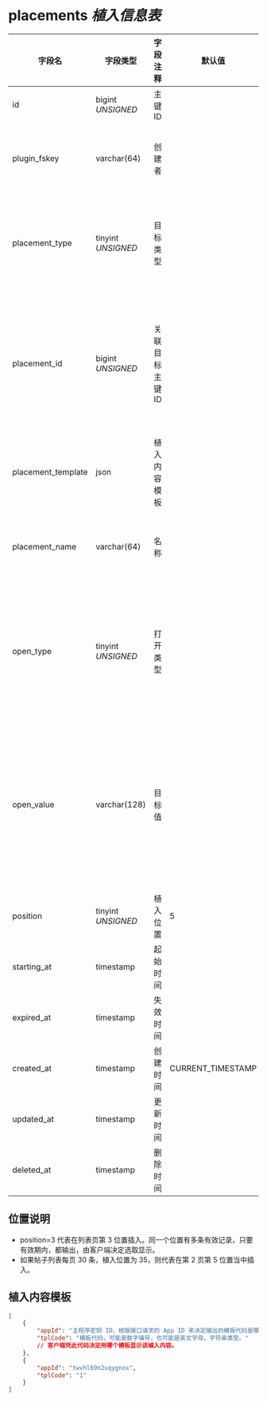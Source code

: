 # placements *植入信息表*

| 字段名 | 字段类型 | 字段注释 | 默认值 | 可空 | 备注 |
| --- | --- | --- | --- | --- | --- |
| id | bigint *UNSIGNED* | 主键 ID | | NO | 自动递增 |
| plugin_fskey | varchar(64) | 创建者 |  | NO | 该条记录哪个插件创建的<br>关联字段 [plugins->fskey](../plugins/plugins.md) |
| placement_type | tinyint *UNSIGNED* | 目标类型 |  | NO | 1.用户 / 2.小组 / 3.话题 / 4.帖子 / 5.评论<br>读取哪种内容作为列表页参数 |
| placement_id | bigint *UNSIGNED* | 关联目标主键 ID |  | NO | 1.关联字段 users->id<br>2.关联字段 groups->id<br>3.关联字段 hashtags->id<br>4.关联字段 posts->id<br>5.关联字段 comments->id |
| placement_template | json | 植入内容模板 |  | NO | 自定义编号，来源于使用的客户端 |
| placement_name | varchar(64) | 名称 |  | NO | **多语言**<br>比如：赞助商、广告、你可能感兴趣等 |
| open_type | tinyint *UNSIGNED* | 打开类型 |  | NO | 1.用户主页 / 2.小组详情页 / 3.话题详情页<br>4.帖子详情页 / 5.评论详情页 / 6.扩展内联框架<br>7.插件页 / 8.指定网址 |
| open_value | varchar(128) | 目标值 |  | NO | 用户、小组、话题、帖子、评论，则是对应的主键 ID<br>扩展内联框架是 `extends->id`<br>插件页是 `fskey`，指定网址是 URL |
| position | tinyint *UNSIGNED* | 植入位置 | 5 | NO |  |
| starting_at | timestamp | 起始时间 |  | YES | 为空代表立马开始 |
| expired_at | timestamp | 失效时间 |  | YES | 为空代表永久有效 |
| created_at | timestamp | 创建时间 | CURRENT_TIMESTAMP | NO |  |
| updated_at | timestamp | 更新时间 |  | YES |  |
| deleted_at | timestamp | 删除时间 |  | YES |  |


## 位置说明

- position=3 代表在列表页第 3 位置插入。同一个位置有多条有效记录，只要有效期内，都输出，由客户端决定选取显示。
- 如果帖子列表每页 30 条，植入位置为 35，则代表在第 2 页第 5 位置当中插入。

## 植入内容模板

```json
[
    {
        "appId": "主程序密钥 ID，根据接口请求的 App ID 来决定输出的模板代码是哪个",
        "tplCode": "模板代码，可能是数字编号，也可能是英文字母，字符串类型。"
        // 客户端凭此代码决定用哪个模板显示该植入内容。
    },
    {
        "appId": "twvhl69n2uqygnox",
        "tplCode": "1"
    }
]
```